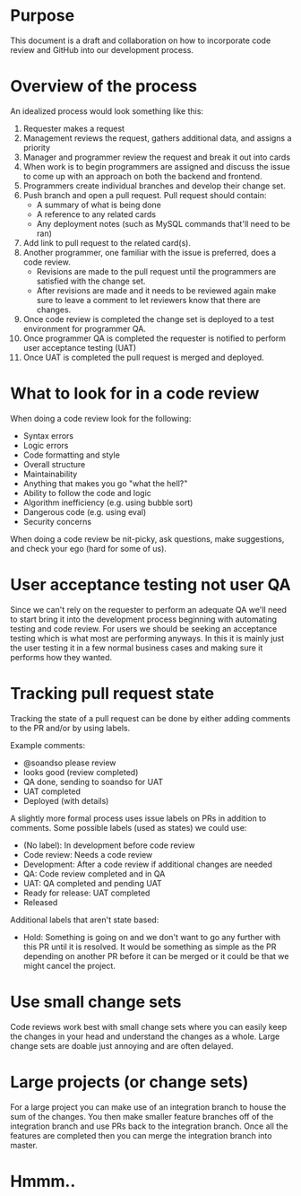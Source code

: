 # Purpose
This document is a draft and collaboration on how to incorporate code review and GitHub into our development process.

# Overview of the process
An idealized process would look something like this:

1. Requester makes a request
2. Management reviews the request, gathers additional data, and assigns a priority
3. Manager and programmer review the request and break it out into cards
4. When work is to begin programmers are assigned and discuss the issue to come up with an approach on both the backend and frontend.
5. Programmers create individual branches and develop their change set.
6. Push branch and open a pull request.  Pull request should contain:
    * A summary of what is being done
    * A reference to any related cards
    * Any deployment notes (such as MySQL commands that'll need to be ran)
7. Add link to pull request to the related card(s).
8. Another programmer, one familiar with the issue is preferred, does a code review.
    * Revisions are made to the pull request until the programmers are satisfied with the change set.
    * After revisions are made and it needs to be reviewed again make sure to leave a comment to let reviewers know that there are changes.
9. Once code review is completed the change set is deployed to a test environment for programmer QA.
10. Once programmer QA is completed the requester is notified to perform user acceptance testing (UAT)
11. Once UAT is completed the pull request is merged and deployed.

# What to look for in a code review
When doing a code review look for the following:
* Syntax errors
* Logic errors
* Code formatting and style
* Overall structure
* Maintainability
* Anything that makes you go "what the hell?"
* Ability to follow the code and logic
* Algorithm inefficiency (e.g. using bubble sort)
* Dangerous code (e.g. using eval)
* Security concerns

When doing a code review be nit-picky, ask questions, make suggestions, and check your ego (hard for some of us).

# User acceptance testing not user QA
Since we can't rely on the requester to perform an adequate QA we'll need to start bring it into the development process beginning with automating testing and code review.  For users we should be seeking an acceptance testing which is what most are performing anyways.  In this it is mainly just the user testing it in a few normal business cases and making sure it performs how they wanted.

# Tracking pull request state
Tracking the state of a pull request can be done by either adding comments to the PR and/or by using labels.

Example comments:
* @soandso please review
* looks good (review completed)
* QA done, sending to soandso for UAT
* UAT completed
* Deployed (with details)

A slightly more formal process uses issue labels on PRs in addition to comments.  Some possible labels (used as states) we could use:
* (No label): In development before code review
* Code review: Needs a code review
* Development: After a code review if additional changes are needed
* QA: Code review completed and in QA
* UAT: QA completed and pending UAT
* Ready for release: UAT completed
* Released

Additional labels that aren't state based:
* Hold: Something is going on and we don't want to go any further with this PR until it is resolved.  It would be something as simple as the PR depending on another PR before it can be merged or it could be that we might cancel the project.

# Use small change sets
Code reviews work best with small change sets where you can easily keep the changes in your head and understand the changes as a whole.  Large change sets are doable just annoying and are often delayed.

# Large projects (or change sets)
For a large project you can make use of an integration branch to house the sum of the changes.  You then make smaller feature branches off of the integration branch and use PRs back to the integration branch.  Once all the features are completed then you can merge the integration branch into master.

# Hmmm..
